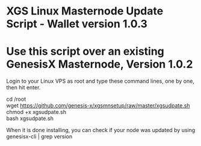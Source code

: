 # XGS Linux Masternode Update Script - Wallet version 1.0.3
# Use this script over an existing GenesisX Masternode, Version 1.0.2

Login to your Linux VPS as root and type these command lines, one by one, then hit enter.  

cd /root  
wget https://github.com/genesis-x/xgsmnsetup/raw/master/xgsudpate.sh  
chmod +x xgsudpate.sh  
bash xgsudpate.sh  

When it is done installing, you can check if your node was updated by using    
genesisx-cli | grep version
